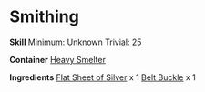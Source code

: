 <!-- TITLE: Silver Belt -->
<!-- SUBTITLE:  -->
# Smithing
**Skill**
Minimum: Unknown
Trivial: 25

**Container**
[Heavy Smelter](heavy-smelter)

**Ingredients**
[Flat Sheet of Silver](flat-sheet-of-silver) x 1
[Belt Buckle](belt-buckle) x 1